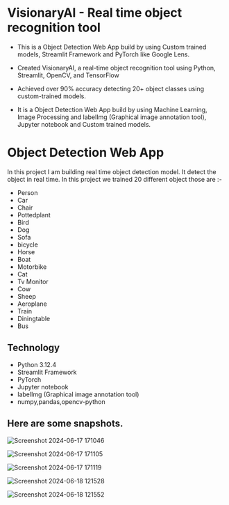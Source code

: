 # VisionaryAI - Real time object recognition tool


- This is a Object Detection Web App build by using Custom trained models, Streamlit Framework and PyTorch like Google Lens.
 
- Created VisionaryAI, a real-time object recognition tool using Python, Streamlit, OpenCV, and TensorFlow
  
- Achieved over 90% accuracy detecting 20+ object classes using custom-trained models.
  
-  It is a Object Detection Web App build by using Machine Learning, Image Processing and labelImg (Graphical image annotation tool), Jupyter notebook and Custom trained models.



# Object Detection Web App 

  In this project I am building real time object detection model.
  It detect the object in real time. In this project we trained 20 different object those are :- 
  
- Person
- Car
- Chair
- Pottedplant
- Bird
- Dog
- Sofa
- bicycle
- Horse
- Boat
- Motorbike
- Cat
- Tv Monitor
- Cow
- Sheep
- Aeroplane
- Train
- Diningtable
- Bus



## Technology 

- Python 3.12.4
- Streamlit Framework
- PyTorch
- Jupyter notebook 
- labelImg (Graphical image annotation tool)
- numpy,pandas,opencv-python


## Here are some snapshots.



![Screenshot 2024-06-17 171046](https://github.com/ShubhamGuthale/Real-time-object-detection-model/assets/150772720/d13ff761-3031-4690-b387-6f83768e9cda)




![Screenshot 2024-06-17 171105](https://github.com/ShubhamGuthale/Real-time-object-detection-model/assets/150772720/b59abddd-1b02-41be-a977-bd771c5ab2e0)




![Screenshot 2024-06-17 171119](https://github.com/ShubhamGuthale/Real-time-object-detection-model/assets/150772720/70897304-0751-47d4-bb13-e63a090d03eb)





![Screenshot 2024-06-18 121528](https://github.com/ShubhamGuthale/Real-time-object-detection-model/assets/150772720/ee30a791-4da7-42a9-a104-60e6d5e34f35)





![Screenshot 2024-06-18 121552](https://github.com/ShubhamGuthale/Real-time-object-detection-model/assets/150772720/d80f455c-3e27-4660-b730-dade6a417915)

